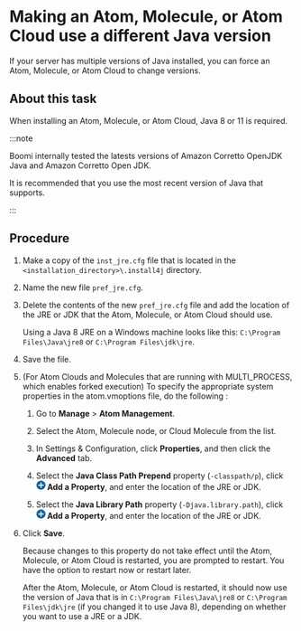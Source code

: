 # Making an Atom, Molecule, or Atom Cloud use a different Java version 

<head>
  <meta name="guidename" content="Integration"/>
  <meta name="context" content="GUID-ae09aff4-ea41-4578-a644-26c7d5c543f4"/>
</head>

If your server has multiple versions of Java installed, you can force an Atom, Molecule, or Atom Cloud to change versions.

## About this task

When installing an Atom, Molecule, or Atom Cloud, Java 8 or 11 is required.

:::note

Boomi internally tested the latests versions of Amazon Corretto OpenJDK Java and Amazon Corretto Open JDK.

It is recommended that you use the most recent version of Java that supports.

:::

## Procedure

1.  Make a copy of the `inst_jre.cfg` file that is located in the `<installation_directory>\.install4j` directory.

2.  Name the new file `pref_jre.cfg`.

3.  Delete the contents of the new `pref_jre.cfg` file and add the location of the JRE or JDK that the Atom, Molecule, or Atom Cloud should use.

    Using a Java 8 JRE on a Windows machine looks like this: `C:\Program Files\Java\jre8` or `C:\Program Files\jdk\jre`.

4.  Save the file.

5.  \(For Atom Clouds and Molecules that are running with MULTI\_PROCESS, which enables forked execution\) To specify the appropriate system properties in the atom.vmoptions file, do the following :

    1.  Go to **Manage** \> **Atom Management**.

    2.  Select the Atom, Molecule node, or Cloud Molecule from the list.

    3.  In Settings & Configuration, click **Properties**, and then click the **Advanced** tab.

    4.  Select the **Java Class Path Prepend** property \(`-classpath/p`\), click **![](../Images/main-ic-plus-sign-white-in-blue-circle-16_98f7af60-dd5f-4037-90cd-05cc9dfc5502.jpg) Add a Property**, and enter the location of the JRE or JDK.

    5.  Select the **Java Library Path** property \(`-Djava.library.path`\), click **![](../Images/main-ic-plus-sign-white-in-blue-circle-16_98f7af60-dd5f-4037-90cd-05cc9dfc5502.jpg) Add a Property**, and enter the location of the JRE or JDK.

6.  Click **Save**.

    Because changes to this property do not take effect until the Atom, Molecule, or Atom Cloud is restarted, you are prompted to restart. You have the option to restart now or restart later.

    After the Atom, Molecule, or Atom Cloud is restarted, it should now use the version of Java that is in `C:\Program Files\Java\jre8` or `C:\Program Files\jdk\jre` \(if you changed it to use Java 8\), depending on whether you want to use a JRE or a JDK.
